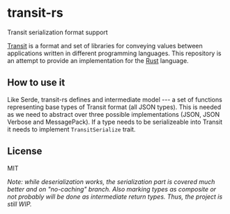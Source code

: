 # transit-rs
Transit serialization format support

[Transit](https://github.com/cognitect/transit-format) is a format and set of libraries for
conveying values between applications written in different programming languages. This repository
is an attempt to provide an implementation for the [Rust](https://www.rust-lang.org/) language.

## How to use it
Like Serde, transit-rs defines and intermediate model --- a set of functions representing base types of Transit format
(all JSON types). This is needed as we need to abstract over three possible implementations (JSON, JSON Verbose and MessagePack).
If a type needs to be serializeable into Transit it needs to implement `TransitSerialize` trait.

## License
MIT

_Note: while deserialization works, the serialization part is covered much better and on "no-caching" branch.
Also marking types as composite or not probably will be done as intermediate return types. Thus, the project is still WIP._
